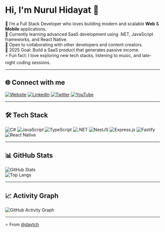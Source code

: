 # Hi, I'm Nurul Hidayat 👋

🚀 I’m a Full Stack Developer who loves building modern and scalable **Web** & **Mobile** applications.  
🌱 Currently learning advanced SaaS development using .NET, JavaScript frameworks, and React Native.  
🤝 Open to collaborating with other developers and content creators.  
🎯 2025 Goal: Build a SaaS product that generates passive income.  
⚡ Fun fact: I love exploring new tech stacks, listening to music, and late-night coding sessions.

---

## 🌐 Connect with me
[![Website](https://img.shields.io/badge/-Website-000?style=flat-square&logo=About.me&logoColor=white)](https://dayat.id)
[![LinkedIn](https://img.shields.io/badge/-LinkedIn-0077B5?style=flat-square&logo=linkedin&logoColor=white)](https://www.linkedin.com/in/nurul-hidayat/)
[![Twitter](https://img.shields.io/badge/-Twitter-1DA1F2?style=flat-square&logo=x&logoColor=white)](https://x.com/daytch)
[![YouTube](https://img.shields.io/badge/-YouTube-FF0000?style=flat-square&logo=youtube&logoColor=white)](https://youtube.com/daytch)

---

## 🛠️ Tech Stack
![C#](https://img.shields.io/badge/-C%23-239120?style=flat-square&logo=c-sharp&logoColor=white)
![JavaScript](https://img.shields.io/badge/-JavaScript-F7DF1E?style=flat-square&logo=javascript&logoColor=black)
![TypeScript](https://img.shields.io/badge/-TypeScript-3178C6?style=flat-square&logo=typescript&logoColor=white)
![.NET](https://img.shields.io/badge/-.NET-512BD4?style=flat-square&logo=dotnet&logoColor=white)
![NestJS](https://img.shields.io/badge/-NestJS-E0234E?style=flat-square&logo=nestjs&logoColor=white)
![Express.js](https://img.shields.io/badge/-Express.js-404d59?style=flat-square&logo=express&logoColor=white)
![Fastify](https://img.shields.io/badge/-Fastify-000000?style=flat-square&logo=fastify&logoColor=white)
![React Native](https://img.shields.io/badge/-React%20Native-20232A?style=flat-square&logo=react&logoColor=61DAFB)

---

## 📊 GitHub Stats
![GitHub Stats](https://github-readme-stats.vercel.app/api?username=daytch&show_icons=true&theme=radical&hide_border=true)  
![Top Langs](https://github-readme-stats.vercel.app/api/top-langs/?username=daytch&layout=compact&theme=radical&hide_border=true)

---

## 📈 Activity Graph
![GitHub Activity Graph](https://github-readme-activity-graph.vercel.app/graph?username=daytch&theme=redical&hide_border=true)

---

⭐️ From [@daytch](https://github.com/daytch)
